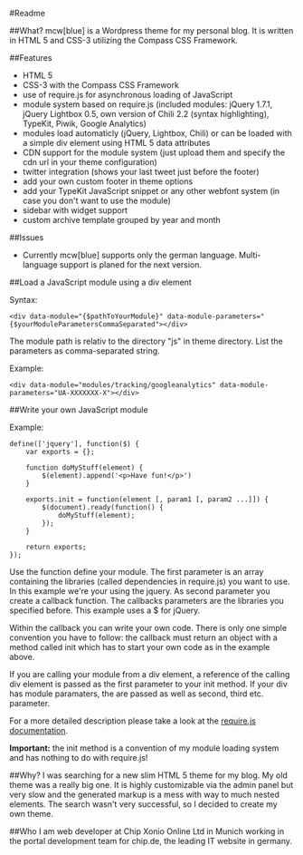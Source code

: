 #Readme

##What?
mcw[blue] is a Wordpress theme for my personal blog. It is written in HTML 5 and CSS-3 utilizing the Compass CSS Framework.

##Features
- HTML 5
- CSS-3 with the Compass CSS Framework
- use of require.js for asynchronous loading of JavaScript
- module system based on require.js (included modules: jQuery 1.7.1, jQuery Lightbox 0.5, own version of Chili 2.2 (syntax highlighting), TypeKit, Piwik, Google Analytics)
- modules load automaticly (jQuery, Lightbox, Chili) or can be loaded with a simple div element using HTML 5 data attributes
- CDN support for the module system (just upload them and specify the cdn url in your theme configuration)
- twitter integration (shows your last tweet just before the footer)
- add your own custom footer in theme options
- add your TypeKit JavaScript snippet or any other webfont system (in case you don't want to use the module)
- sidebar with widget support
- custom archive template grouped by year and month

##Issues
- Currently mcw[blue] supports only the german language. Multi-language support is planed for the next version.

##Load a JavaScript module using a div element

Syntax:
	
	<div data-module="{$pathToYourModule}" data-module-parameters="{$yourModuleParametersCommaSeparated"></div>

The module path is relativ to the directory "js" in theme directory. List the parameters as comma-separated string.

Example:
    
    <div data-module="modules/tracking/googleanalytics" data-module-parameters="UA-XXXXXXX-X"></div>

##Write your own JavaScript module

Example:

	define(['jquery'], function($) {
		var exports = {};

		function doMyStuff(element) {
			$(element).append('<p>Have fun!</p>')
		}

		exports.init = function(element [, param1 [, param2 ...]]) {
			$(document).ready(function() {
				doMyStuff(element);
			});
		}

		return exports;
	});

Use the function define your module. The first parameter is an array containing the libraries (called dependencies in require.js) you want to use. In this example we're your using the jquery. As second parameter you create a callback function. The callbacks parameters are the libraries you specified before. This example uses a $ for jQuery.

Within the callback you can write your own code. There is only one simple convention you have to follow: the callback must return an object with a method called init which has to start your own code as in the example above.

If you are calling your module from a div element, a reference of the calling div element is passed as the first parameter to your init method. If your div has module paramaters, the are passed as well as second, third etc. parameter.

For a more detailed description please take a look at the [require.js documentation].

__Important:__ the init method is a convention of my module loading system and has nothing to do with require.js!


##Why?
I was searching for a new slim HTML 5 theme for my blog. My old theme was a really big one. It is highly customizable via the admin panel but very slow and the generated markup is a mess with way to much nested elements. The search wasn't very successful, so I decided to create my own theme.

##Who
I am web developer at Chip Xonio Online Ltd in Munich working in the portal development team for chip.de, the leading IT website in germany.

[require.js documentation]: http://requirejs.org/docs/api.html#defdep